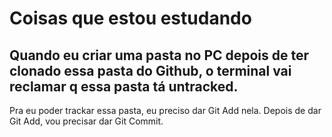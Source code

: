 # Coisas que estou estudando
## Quando eu criar uma pasta no PC depois de ter clonado essa pasta do Github, o terminal vai reclamar q essa pasta tá untracked.
Pra eu poder trackar essa pasta, eu preciso dar Git Add nela. Depois de dar Git Add, vou precisar dar Git Commit.
